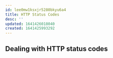 ```yaml
---
id: lee0mw1ksxjr5280bkyu6a4
title: HTTP Status Codes
desc: ''
updated: 1641426018040
created: 1641425993292
---
```



## Dealing with HTTP status codes
